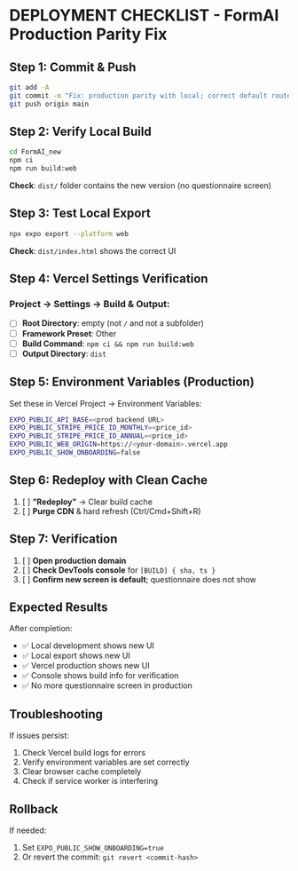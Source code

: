 # DEPLOYMENT CHECKLIST - FormAI Production Parity Fix

## Step 1: Commit & Push

```bash
git add -A
git commit -m "Fix: production parity with local; correct default route; vercel static export"
git push origin main
```

## Step 2: Verify Local Build

```bash
cd FormAI_new
npm ci
npm run build:web
```

**Check**: `dist/` folder contains the new version (no questionnaire screen)

## Step 3: Test Local Export

```bash
npx expo export --platform web
```

**Check**: `dist/index.html` shows the correct UI

## Step 4: Vercel Settings Verification

### Project → Settings → Build & Output:
- [ ] **Root Directory**: empty (not `/` and not a subfolder)
- [ ] **Framework Preset**: Other
- [ ] **Build Command**: `npm ci && npm run build:web`
- [ ] **Output Directory**: `dist`

## Step 5: Environment Variables (Production)

Set these in Vercel Project → Environment Variables:

```bash
EXPO_PUBLIC_API_BASE=<prod backend URL>
EXPO_PUBLIC_STRIPE_PRICE_ID_MONTHLY=<price_id>
EXPO_PUBLIC_STRIPE_PRICE_ID_ANNUAL=<price_id>
EXPO_PUBLIC_WEB_ORIGIN=https://<your-domain>.vercel.app
EXPO_PUBLIC_SHOW_ONBOARDING=false
```

## Step 6: Redeploy with Clean Cache

1. [ ] **"Redeploy"** → Clear build cache
2. [ ] **Purge CDN** & hard refresh (Ctrl/Cmd+Shift+R)

## Step 7: Verification

1. [ ] **Open production domain**
2. [ ] **Check DevTools console** for `[BUILD] { sha, ts }`
3. [ ] **Confirm new screen is default**; questionnaire does not show

## Expected Results

After completion:
- ✅ Local development shows new UI
- ✅ Local export shows new UI  
- ✅ Vercel production shows new UI
- ✅ Console shows build info for verification
- ✅ No more questionnaire screen in production

## Troubleshooting

If issues persist:
1. Check Vercel build logs for errors
2. Verify environment variables are set correctly
3. Clear browser cache completely
4. Check if service worker is interfering

## Rollback

If needed:
1. Set `EXPO_PUBLIC_SHOW_ONBOARDING=true`
2. Or revert the commit: `git revert <commit-hash>`

